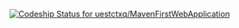 [ ![Codeship Status for uestctxq/MavenFirstWebApplication](https://codeship.com/projects/95874d80-aa92-0132-c363-16b4ea2fe096/status?branch=master)](https://codeship.com/projects/68053)

